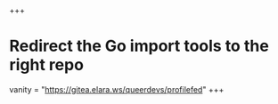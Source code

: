 +++
# Redirect the Go import tools to the right repo
vanity = "https://gitea.elara.ws/queerdevs/profilefed"
+++
